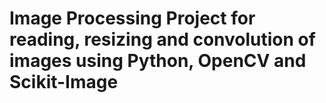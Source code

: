 # Image Processing Project for reading, resizing and convolution of images using Python, OpenCV and Scikit-Image
